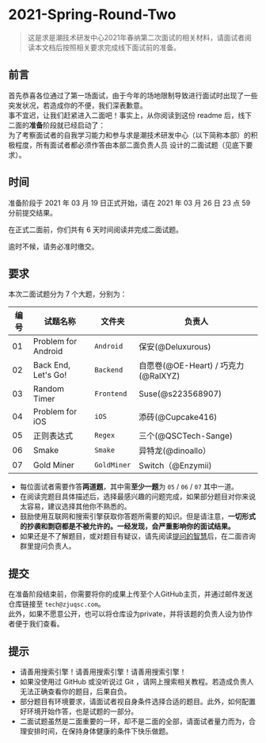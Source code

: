 # 2021-Spring-Round-Two

> 这是求是潮技术研发中心2021年春纳第二次面试的相关材料，请面试者阅读本文档后按照相关要求完成线下面试前的准备。

## 前言

首先恭喜各位通过了第一场面试，由于今年的场地限制导致进行面试时出现了一些突发状况，若造成你的不便，我们深表歉意。  
事不宜迟，让我们赶紧进入二面吧！事实上，从你阅读到这份 readme 后，线下二面的**准备**阶段就已经启动了：  
为了考察面试者的自我学习能力和参与求是潮技术研发中心（以下简称本部）的积极程度，所有面试者都必须作答由本部二面负责人员
设计的二面试题（见底下要求）。


## 时间

准备阶段于 2021 年 03 月 19 日正式开始，请在 2021 年 03 月 26 日 23 点 59 分前提交结果。  

在正式二面前，你们共有 6 天时间阅读并完成二面试题。  

逾时不候，请务必准时缴交。  

## 要求

本次二面试题分为 7 个大题，分别为：  

| 编号 | 试题名称                    | 文件夹      | 负责人                              |
| ---- | --------------------------- | ----------- | ----------------------------------- |
| 01   | Problem for Android         | `Android`   | 保安(@Deluxurous)                   |
| 02   | Back End, Let's Go!         | `Backend`   | 自愿卷(@OE-Heart) / 巧克力(@RalXYZ) |
| 03   | Random Timer                | `Frontend`  | Suse(@s223568907)                   |
| 04   | Problem for iOS             | `iOS`       | 添砖(@Cupcake416)                   |
| 05   | 正则表达式                  | `Regex`     | 三个(@QSCTech-Sange)                |
| 06   | Smake                       | `Smake`     | 异特龙(@dinoallo）                  |
| 07   | Gold Miner                  | `GoldMiner` | Switch（@Enzymii)                   |

- 每位面试者需要作答**两道题**，其中需**至少一题**为 `05` / `06` / `07` 其中一道。
- 在阅读完题目具体描述后，选择最感兴趣的问题完成，如果部分题目对你来说太容易，建议选择其他你不熟悉的。
- 鼓励使用互联网和搜索引擎获取你答题所需要的知识。但是请注意，**一切形式的抄袭和剽窃都是不被允许的。一经发现，会严重影响你的面试结果。**
- 如果还是不了解题目，或对题目有疑议，请先阅读[提问的智慧](https://github.com/FredWe/How-To-Ask-Questions-The-Smart-Way/blob/master/README-zh_CN.md)后，在二面咨询群里提问负责人。

## 提交

在准备阶段结束前，你需要将你的成果上传至个人GitHub主页，并通过邮件发送仓库链接至 `tech@zjuqsc.com`。  
此外，如果不愿意公开，也可以将仓库设为private，并将该题的负责人设为协作者便于我们查看。

## 提示

- 请善用搜索引擎！请善用搜索引擎！请善用搜索引擎！
- 如果没使用过 GitHub 或没听说过 Git ，请网上搜索相关教程。若造成负责人无法正确查看你的题目，后果自负。
- 部分题目有环境要求，请面试者视自身条件选择合适的题目。此外，如何配置好环境开始作答，也是试题的一部分。
- 二面试题虽然是二面重要的一环，却不是二面的全部，请面试者量力而为，合理安排时间，在保持身体健康的条件下快乐做题。

